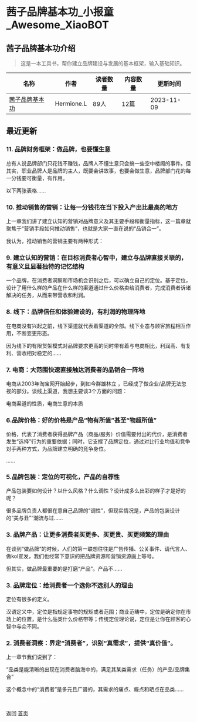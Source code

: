 # 茜子品牌基本功_小报童_Awesome_XiaoBOT

## 茜子品牌基本功介绍
> 这是一本工具书，帮你建立品牌建设与发展的基本框架，输入基础知识。  
  


|名称|作者|读者数量|内容数量|更新时间|
|---|---|---|---|---|
|[茜子品牌基本功](https://xiaobot.net/p/LZXZ?refer=0b133df9-27dc-423b-8101-639049001c13)|Hermione.L|89人|12篇|2023-11-09|

## 最近更新
### 11\. 品牌财务框架：做品牌，也要懂生意

总有人说品牌部门只花钱不赚钱，品牌人不懂生意只会搞一些空中楼阁的事件。但其实，职业品牌人是品牌的主人，既要会讲故事，也要会做生意，品牌部门花的每一分钱要可衡量，有作用。

以下两张表格......

### 10\. 推动销售的营销：让每一分钱花在当下投入产出比最高的地方

上一章我们讲了建立认知的营销对品牌意义及其主要手段和衡量指标，这一篇章就聚焦于“营销手段如何推动销售”，也就是大家一直在说的“品销合一”。

我认为，推动销售的营销主要有两种形式：

### 9\. 建立认知的营销：在目标消费者心智中，建立与品牌直接关联的，有意义且显著独特的记忆结构

一个品牌，在消费者洞察和市场机会识别之后，可以确立自己的定位。基于定位，设计了用什么样的产品在什么样的渠道通过什么价格卖给消费者，完成消费者诉诸解决的任务，从而来带营收和利润。

### 8\. 线下：品牌信任和体验建设的，有利润的物理阵地

在电商没有兴起之前，线下渠道就代表着渠道的全部。线下业态与顾客旅程相互作用，不断变更形态。

因为线下的有限货架模式对品牌要求更高的同时带有着与电商相比，利润高、有复利、营收相对稳定的......

### 7\. 电商：大范围快速直接触达消费者的品销合一阵地

电商从2003年淘宝网开始起步，到如今群雄林立 ，已经成了做企业/品牌无法忽视的部分。谈线上渠道，我想主要谈3个方面的问题：

电商渠道的性质，电商生意的本质

### 6.品牌价格：好的价格是产品“物有所值”甚至“物超所值”

价格，代表了消费者获得品牌产品（商品/服务）价值需要付出的代价，是消费者发生“选择”行为的重要依据；同时，它支撑了品牌定位，通过对比行业均值和竞争对手两种方式，为品牌建立明确的竞争身位。

......

### 5.品牌包装：定位的可视化，产品的自荐性

产品包装要如何设计？以什么风格？什么调性？设计成多么出彩的样子才是好的呢？

很多品牌负责人都很在意自己品牌的“调性”，但现实情况是，产品的包装设计的“美与丑”“潮流与过......

### 3\. 品牌产品：让更多消费者买更多、买更贵、买更频繁的理由

在谈到“做品牌”的时候，人们的第一联想往往是广告传播、公关事件、请代言人、做kol宣发，我们也经常下意识的把品牌资源和营销资源画上等号。

但其实，做品牌最重要的是打磨“产品”。产品不......

### 3\. 品牌定位：给消费者一个选你不选别人的理由

定位有很多的定义。

汉语定义中，定位是指规定事物的规矩或者范围；商业范畴中，定位是确定你在市场上的位置，是什么品类什么价格带等；传统定位理论说，定位是让你在顾客的心智中与众不同。

### 2\. 消费者洞察：界定“消费者”，识别“真需求”，提供“真价值”。

上一章节我们说到了：

“品类是能清晰的出现在消费者脑海中的，满足其某类需求（任务）的产品/品牌集合”

这个概念中的“消费者”是多元且广谱的，其需求的痛点、瘾点和晒点在品类......


<a href="https://github.com/Reno9527/awesome-xiaobot" style="color: white; text-decoration: none;">awesome-xiaobot</a>

返回 [首页](../README.md)

